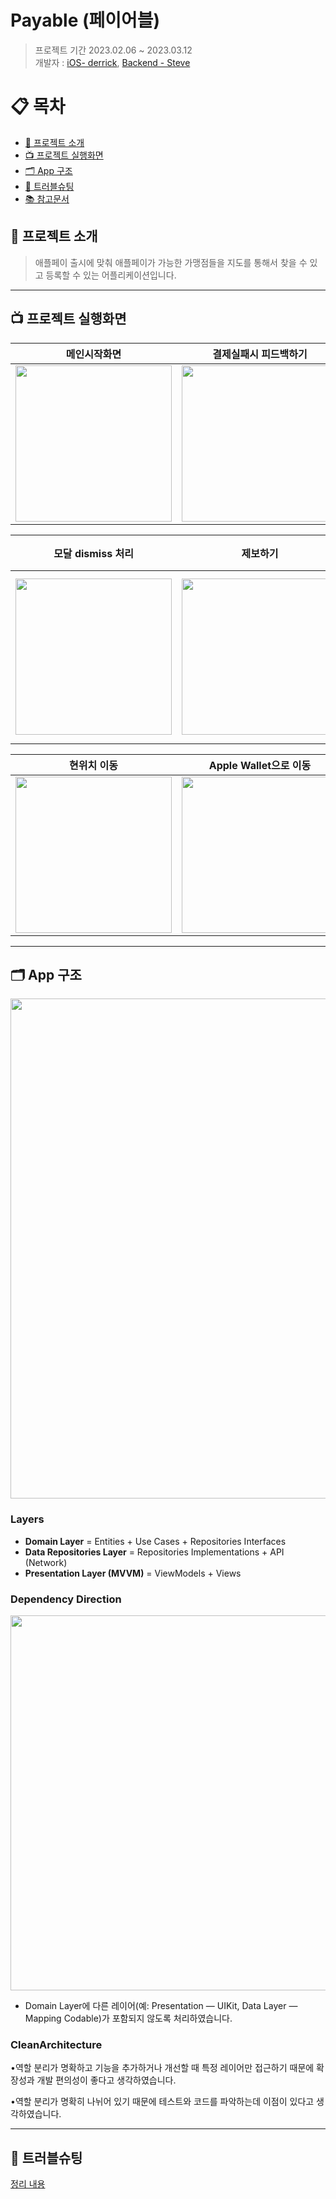 # Payable (페이어블)
> 프로젝트 기간 2023.02.06 ~ 2023.03.12    
개발자 : [iOS- derrick](https://github.com/derrickkim0109), [Backend - Steve](https://github.com/stevejkang)

# 📋 목차
- [🔎 프로젝트 소개](#-프로젝트-소개)
- [📺 프로젝트 실행화면](#-프로젝트-실행화면)
- [🗂 App 구조](#-app-구조)
- [🚀 트러블슈팅](#-트러블슈팅)
- [📚 참고문서](#-참고문서)

## 🔎 프로젝트 소개
> 애플페이 출시에 맞춰 애플페이가 가능한 가맹점들을 지도를 통해서 찾을 수 있고 등록할 수 있는 어플리케이션입니다.

---

## 📺 프로젝트 실행화면

|메인시작화면|결제실패시 피드백하기|검색 및 취소 처리|
|--|--|--|
|<img src="https://i.imgur.com/NjunenR.gif" width="250">|<img src="https://i.imgur.com/4viNHyJ.gif" width="250">|<img src="https://i.imgur.com/R15cPjz.gif" width="250">|


|모달 dismiss 처리| 제보하기 | 현 위치 다시 검색 및 여러 마커 중복처리|
|--|--|--|
|<img src="https://i.imgur.com/VZa2Cls.gif" width="250">|<img src="https://i.imgur.com/ZJAzxpP.gif" width="250">|<img src="https://i.imgur.com/z2nqnxO.gif" width="250">!|


|현위치 이동| Apple Wallet으로 이동 | Webview|
|--|--|--|
|<img src="https://i.imgur.com/zAidOJx.gif" width="250">|<img src="https://i.imgur.com/QZHkdSF.gif" width="250">|<img src="https://i.imgur.com/ZbFDpz1.gif" width="250">|

---

## 🗂 App 구조

<img src="https://i.imgur.com/hzvXXDL.png" width="800">


### Layers

- **Domain Layer** = Entities + Use Cases + Repositories Interfaces
- **Data Repositories Layer** = Repositories Implementations + API (Network)
- **Presentation Layer (MVVM)** = ViewModels + Views

### Dependency Direction

<img src="https://i.imgur.com/O7ISX8z.png" width="600">

- Domain Layer에 다른 레이어(예: Presentation — UIKit, Data Layer — Mapping Codable)가 포함되지 않도록 처리하였습니다. 

### CleanArchitecture

•역할 분리가 명확하고 기능을 추가하거나 개선할 때 특정 레이어만 접근하기 때문에 확장성과 개발 편의성이 좋다고 생각하였습니다.

•역할 분리가 명확히 나뉘어 있기 때문에 테스트와 코드를 파악하는데 이점이 있다고 생각하였습니다.

---

## 🚀 트러블슈팅
[정리 내용](https://github.com/derrickkim0109/Payable/blob/main/image/%EA%B9%80%ED%83%9C%ED%98%84_%ED%8F%AC%ED%8A%B8%ED%8F%B4%EB%A6%AC%EC%98%A4(%EB%93%9C%EB%9E%98%EA%B7%B8%ED%95%A8).pdf)
